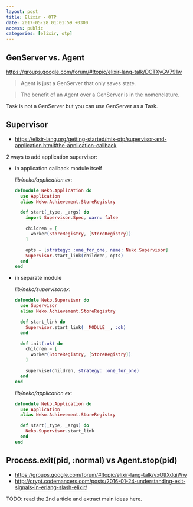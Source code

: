 ```yaml
---
layout: post
title: Elixir - OTP
date: 2017-05-28 01:01:59 +0300
access: public
categories: [elixir, otp]
---
```


<!-- more -->

## GenServer vs. Agent

<https://groups.google.com/forum/#!topic/elixir-lang-talk/DCTXyGV791w>

> Agent is just a GenServer that only saves state.

> The benefit of an Agent over a GenServer is in the nomenclature.

Task is not a GenServer but you can use GenServer as a Task.

## Supervisor

- <https://elixir-lang.org/getting-started/mix-otp/supervisor-and-application.html#the-application-callback>

2 ways to add application supervisor:

- in application callback module itself

  _lib/neko/application.ex_:

  ```elixir
  defmodule Neko.Application do
    use Application
    alias Neko.Achievement.StoreRegistry

    def start(_type, _args) do
      import Supervisor.Spec, warn: false

      children = [
        worker(StoreRegistry, [StoreRegistry])
      ]

      opts = [strategy: :one_for_one, name: Neko.Supervisor]
      Supervisor.start_link(children, opts)
    end
  end
  ```

- in separate module

  _lib/neko/supervisor.ex_:

  ```elixir
  defmodule Neko.Supervisor do
    use Supervisor
    alias Neko.Achievement.StoreRegistry

    def start_link do
      Supervisor.start_link(__MODULE__, :ok)
    end

    def init(:ok) do
      children = [
        worker(StoreRegistry, [StoreRegistry])
      ]

      supervise(children, strategy: :one_for_one)
    end
  end
  ```

  _lib/neko/application.ex_:

  ```elixir
  defmodule Neko.Application do
    use Application
    alias Neko.Achievement.StoreRegistry

    def start(_type, _args) do
      Neko.Supervisor.start_link
    end
  end
  ```

## Process.exit(pid, :normal) vs Agent.stop(pid)

- <https://groups.google.com/forum/#!topic/elixir-lang-talk/vxOtIXdqiWw>
- <http://crypt.codemancers.com/posts/2016-01-24-understanding-exit-signals-in-erlang-slash-elixir/>

TODO: read the 2nd article and extract main ideas here.
